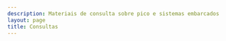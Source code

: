 ```yaml
---
description: Materiais de consulta sobre pico e sistemas embarcados
layout: page
title: Consultas
---
```


<VPLCollectionPage>
  <VPLCollectionPageTitle>
    <template #title>
      Material de consulta
    </template>
    <template #lead>
      Apoio no desenvolvimento de hardware e software.
    </template>
  </VPLCollectionPageTitle>

  <VPLCollectionPageTags v-model="tags" />

  <VPLCollectionPageSection v-if="showGuides">
    <template #title>
      Guias
    </template>
    <template #lead>
      Misto de teoria e exemplos.
    </template>
    <template #items>
      <VPLCollectionItems
        :items="guides.pages"
        :tags="tags"
      />
    </template>
  </VPLCollectionPageSection>

</VPLCollectionPage>

<script setup>
import {computed} from 'vue';
import {useCollection} from '@lando/vitepress-theme-default-plus';
import {
  VPLCollectionItems,
  VPLCollectionPage,
  VPLCollectionPageSection,
  VPLCollectionPageTags,
  VPLCollectionPageTitle,
} from '@lando/vitepress-theme-default-plus';

const guides = useCollection('guide');
const posts = useCollection('post');
const {hasItems, tags} = useCollection();

const showGuides = computed(() => hasItems(guides.pages, tags));
const showPosts = computed(() => hasItems(posts.pages, tags));
</script>
